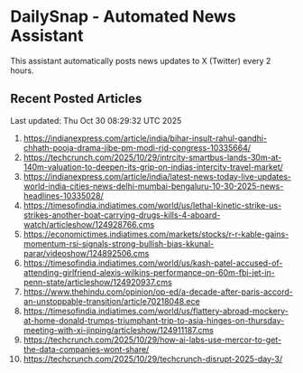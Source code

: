 # DailySnap - Automated News Assistant

This assistant automatically posts news updates to X (Twitter) every 2 hours.

## Recent Posted Articles

Last updated: Thu Oct 30 08:29:32 UTC 2025

1. https://indianexpress.com/article/india/bihar-insult-rahul-gandhi-chhath-pooja-drama-jibe-pm-modi-rjd-congress-10335664/
2. https://techcrunch.com/2025/10/29/intrcity-smartbus-lands-30m-at-140m-valuation-to-deepen-its-grip-on-indias-intercity-travel-market/
3. https://indianexpress.com/article/india/latest-news-today-live-updates-world-india-cities-news-delhi-mumbai-bengaluru-10-30-2025-news-headlines-10335028/
4. https://timesofindia.indiatimes.com/world/us/lethal-kinetic-strike-us-strikes-another-boat-carrying-drugs-kills-4-aboard-watch/articleshow/124928766.cms
5. https://economictimes.indiatimes.com/markets/stocks/r-r-kable-gains-momentum-rsi-signals-strong-bullish-bias-kkunal-parar/videoshow/124892506.cms
6. https://timesofindia.indiatimes.com/world/us/kash-patel-accused-of-attending-girlfriend-alexis-wilkins-performance-on-60m-fbi-jet-in-penn-state/articleshow/124920937.cms
7. https://www.thehindu.com/opinion/op-ed/a-decade-after-paris-accord-an-unstoppable-transition/article70218048.ece
8. https://timesofindia.indiatimes.com/world/us/flattery-abroad-mockery-at-home-donald-trumps-triumphant-trip-to-asia-hinges-on-thursday-meeting-with-xi-jinping/articleshow/124911187.cms
9. https://techcrunch.com/2025/10/29/how-ai-labs-use-mercor-to-get-the-data-companies-wont-share/
10. https://techcrunch.com/2025/10/29/techcrunch-disrupt-2025-day-3/
